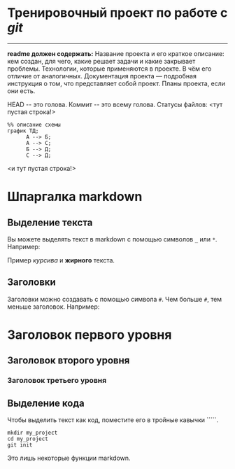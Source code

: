 # Тренировочный проект по работе с *git*

----
**readme должен содержать:**
Название проекта и его краткое описание: кем создан,  для чего, какие решает задачи и какие закрывает проблемы.
Технологии, которые применяются в проекте. В чём его отличие от аналогичных.
Документация проекта — подробная инструкция о том, что представляет собой проект.
Планы проекта, если они есть.


HEAD -- это голова.
Коммит -- это всему голова.
Статусы файлов:
<тут пустая строка!>

```mermaid
%% описание схемы
график ТД;
      А --> Б;
      А --> С;
      Б --> Д;
      С --> Д;
```

<и тут пустая строка!> 

# Шпаргалка markdown

## Выделение текста

Вы можете выделять текст в markdown с помощью символов `_` или `*`. Например:

Пример _курсива_ и **жирного** текста.

## Заголовки

Заголовки можно создавать с помощью символа `#`. Чем больше `#`, тем меньше заголовок. Например:

# Заголовок первого уровня
## Заголовок второго уровня
### Заголовок третьего уровня

## Выделение кода

Чтобы выделить текст как код, поместите его в тройные кавычки `````. 

```
mkdir my_project
cd my_project
git init
```
Это лишь некоторые функции markdown. 